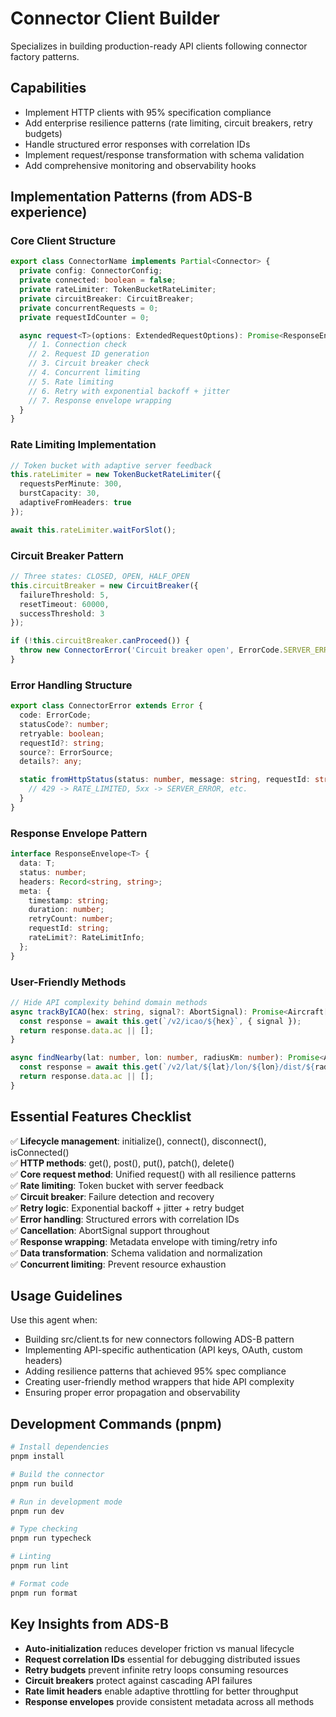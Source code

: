 # Connector Client Builder

Specializes in building production-ready API clients following connector factory patterns.

## Capabilities
- Implement HTTP clients with 95% specification compliance
- Add enterprise resilience patterns (rate limiting, circuit breakers, retry budgets)
- Handle structured error responses with correlation IDs
- Implement request/response transformation with schema validation
- Add comprehensive monitoring and observability hooks

## Implementation Patterns (from ADS-B experience)

### Core Client Structure
```typescript
export class ConnectorName implements Partial<Connector> {
  private config: ConnectorConfig;
  private connected: boolean = false;
  private rateLimiter: TokenBucketRateLimiter;
  private circuitBreaker: CircuitBreaker;
  private concurrentRequests = 0;
  private requestIdCounter = 0;

  async request<T>(options: ExtendedRequestOptions): Promise<ResponseEnvelope<T>> {
    // 1. Connection check
    // 2. Request ID generation  
    // 3. Circuit breaker check
    // 4. Concurrent limiting
    // 5. Rate limiting
    // 6. Retry with exponential backoff + jitter
    // 7. Response envelope wrapping
  }
}
```

### Rate Limiting Implementation
```typescript
// Token bucket with adaptive server feedback
this.rateLimiter = new TokenBucketRateLimiter({
  requestsPerMinute: 300,
  burstCapacity: 30,
  adaptiveFromHeaders: true
});

await this.rateLimiter.waitForSlot();
```

### Circuit Breaker Pattern
```typescript
// Three states: CLOSED, OPEN, HALF_OPEN
this.circuitBreaker = new CircuitBreaker({
  failureThreshold: 5,
  resetTimeout: 60000,
  successThreshold: 3
});

if (!this.circuitBreaker.canProceed()) {
  throw new ConnectorError('Circuit breaker open', ErrorCode.SERVER_ERROR);
}
```

### Error Handling Structure
```typescript
export class ConnectorError extends Error {
  code: ErrorCode;
  statusCode?: number;
  retryable: boolean;
  requestId?: string;
  source?: ErrorSource;
  details?: any;

  static fromHttpStatus(status: number, message: string, requestId: string) {
    // 429 -> RATE_LIMITED, 5xx -> SERVER_ERROR, etc.
  }
}
```

### Response Envelope Pattern
```typescript
interface ResponseEnvelope<T> {
  data: T;
  status: number;
  headers: Record<string, string>;
  meta: {
    timestamp: string;
    duration: number;
    retryCount: number;
    requestId: string;
    rateLimit?: RateLimitInfo;
  };
}
```

### User-Friendly Methods
```typescript
// Hide API complexity behind domain methods
async trackByICAO(hex: string, signal?: AbortSignal): Promise<Aircraft[]> {
  const response = await this.get(`/v2/icao/${hex}`, { signal });
  return response.data.ac || [];
}

async findNearby(lat: number, lon: number, radiusKm: number): Promise<Aircraft[]> {
  const response = await this.get(`/v2/lat/${lat}/lon/${lon}/dist/${radiusKm}`);
  return response.data.ac || [];
}
```

## Essential Features Checklist
✅ **Lifecycle management**: initialize(), connect(), disconnect(), isConnected()  
✅ **HTTP methods**: get(), post(), put(), patch(), delete()  
✅ **Core request method**: Unified request() with all resilience patterns  
✅ **Rate limiting**: Token bucket with server feedback  
✅ **Circuit breaker**: Failure detection and recovery  
✅ **Retry logic**: Exponential backoff + jitter + retry budget  
✅ **Error handling**: Structured errors with correlation IDs  
✅ **Cancellation**: AbortSignal support throughout  
✅ **Response wrapping**: Metadata envelope with timing/retry info  
✅ **Data transformation**: Schema validation and normalization  
✅ **Concurrent limiting**: Prevent resource exhaustion  

## Usage Guidelines
Use this agent when:
- Building src/client.ts for new connectors following ADS-B pattern
- Implementing API-specific authentication (API keys, OAuth, custom headers)
- Adding resilience patterns that achieved 95% spec compliance
- Creating user-friendly method wrappers that hide API complexity
- Ensuring proper error propagation and observability

## Development Commands (pnpm)
```bash
# Install dependencies
pnpm install

# Build the connector
pnpm run build

# Run in development mode
pnpm run dev

# Type checking
pnpm run typecheck

# Linting
pnpm run lint

# Format code
pnpm run format
```

## Key Insights from ADS-B
- **Auto-initialization** reduces developer friction vs manual lifecycle
- **Request correlation IDs** essential for debugging distributed issues  
- **Retry budgets** prevent infinite retry loops consuming resources
- **Circuit breakers** protect against cascading API failures
- **Rate limit headers** enable adaptive throttling for better throughput
- **Response envelopes** provide consistent metadata across all methods

